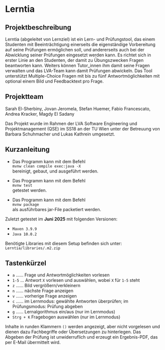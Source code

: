 # Lerntia

## Projektbeschreibung
Lerntia (abgeleitet von Lernziel) ist ein Lern- und Prüfungstool, das einem Studenten mit Beeinträchtigung einerseits die eigenständige
Vorbereitung auf seine Prüfungen ermöglichen soll, und andererseits auch bei der Abwicklung seiner Prüfungen eingesetzt
werden kann. Es richtet sich in erster Linie an den Studenten, der damit zu Übungszwecken Fragen beantworten kann.
Weiters können Tutor_innen ihm damit seine Fragen verwalten und das LVA-Team kann damit Prüfungen abwickeln.
Das Tool unterstützt Multiple-Choice Fragen mit bis zu fünf Antwortmöglichkeiten mit optional einem Bild und Feedbacktext pro Frage.

## Projektteam

Sarah El-Sherbiny, Jovan Jeromela, Stefan Huemer, Fabio Francescato, Andrea Kracker, Magdy El Sadany

Das Projekt wurde im Rahmen der LVA Software Engineering und Projektmanagement (QSE) im SS18 an der TU Wien unter der Betreuung
von Barbara Schuhmacher und Lukas Kathrein umgesetzt.

## Kurzanleitung

*   Das Programm kann mit dem Befehl\
    ```mvnw clean compile exec:java -X```\
    bereinigt, gebaut, und ausgeführt werden.


*   Das Programm kann mit dem Befehl\
    ```mvnw test```\
    getestet werden.


*   Das Programm kann mit dem Befehl\
    ```mvnw package```\
    als ausführbares jar-File packetiert werden.

Zuletzt getestet im **Juni 2025** mit folgenden Versionen:
* ```Maven 3.9.9```
* ```Java 10.0.2```

Benötigte Libraries mit diesem Setup befinden sich unter:
```Lerntia/libraries/.m2.zip```

## Tastenkürzel
* ```a``` ...... Frage und Antwortmöglichkeiten vorlesen
* ```1-5``` ... Antwort ```X``` vorlesen und auswählen, wobei ```X``` für ```1-5``` steht
* ```z``` ...... Bild vergrößern/verkleinern
* ```n``` ...... nächste Frage anzeigen
* ```v``` ...... vorherige Frage anzeigen
* ```c``` ...... im Lernmodus: gewählte Antworten überprüfen; im Prüfungsmodus: Prüfung abgeben
* ```g``` ...... Lernalgorithmus ein/aus (nur im Lernmodus)
* ```Strg + K```  Fragebogen auswählen (nur im Lernmodus)

Inhalte in runden Klammern ```()``` werden angezeigt, aber nicht vorgelesen und dienen dazu Fachbegriffe
oder Übersetzungen zu hinterlegen. Das Abgeben der Prüfung ist unwiderruflich und erzeugt ein Ergebnis-PDF, das per
E-Mail übermittelt wird.

